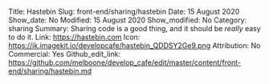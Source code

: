 Title: Hastebin
Slug: front-end/sharing/hastebin
Date: 15 August 2020
Show_date: No
Modified: 15 August 2020
Show_modified: No
Category: sharing
Summary: Sharing code is a good thing, and it should be _really_ easy to do it.
Link: https://hastebin.com
Icon: https://ik.imagekit.io/developcafe/hastebin_QDDSY2Ge9.png
Attribution: No
Commercial: Yes
Github_edit_link: https://github.com/melboone/develop_cafe/edit/master/content/front-end/sharing/hastebin.md